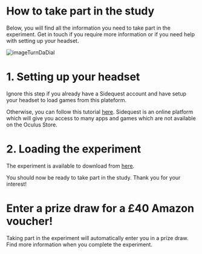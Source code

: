 

# How to take part in the study


Below, you will find all the information you need to take part in the experiment. Get in touch if you require more information or if you need help with setting up your headset. 

![imageTurnDaDial](https://user-images.githubusercontent.com/74906995/158996456-dff5eb37-1a0e-4d70-97da-536660c3fe2a.jpg)

# 1. Setting up your headset  

Ignore this step if you already have a Sidequest account and have setup your headset to load games from this plateform.

Otherwise, you can follow this tutorial [here](https://sidequestvr.com/setup-howto). Sidequest is an online platform which will give you access to many apps and games which are not available on the Oculus Store. 

# 2. Loading the experiment 

The experiment is available to download from [here](https://sidequestvr.com/app/7689/turndadial).

You should now be ready to take part in the study. Thank you for your interest!

# Enter a prize draw for a £40 Amazon voucher! 

Taking part in the experiment will automatically enter you in a prize draw. Find more information when you complete the experiment.
